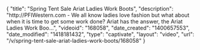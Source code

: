 {
    "title": "Spring Tent Sale Ariat Ladies Work Boots",
    "description": "http:\/\/PFIWestern.com - We all know ladies love fashion but what about when it is time to get some work done? Ariat has the answer, the Ariat Ladies Work Boo...",
    "videoid": "168058",
    "date_created": "1400657553",
    "date_modified": "1418181432",
    "type": "captivate",
    "layout": "video",
    "url": "\/v\/spring-tent-sale-ariat-ladies-work-boots\/168058"
}
